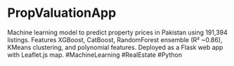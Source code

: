 # PropValuationApp
Machine learning model to predict property prices in Pakistan using 191,394 listings. Features XGBoost, CatBoost, RandomForest ensemble (R² ~0.86), KMeans clustering, and polynomial features. Deployed as a Flask web app with Leaflet.js map. #MachineLearning #RealEstate #Python
